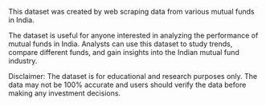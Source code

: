 This dataset was created by web scraping data from various mutual funds in India.

The dataset is useful for anyone interested in analyzing the performance of mutual funds in India. Analysts can use this dataset to study trends, compare different funds, and gain insights into the Indian mutual fund industry.



Disclaimer: The dataset is for educational and research purposes only. The data may not be 100% accurate and users should verify the data before making any investment decisions.